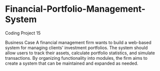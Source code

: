# Financial-Portfolio-Management-System
Coding Project 15

Business Case
A financial management firm wants to build a web-based system for managing clients' investment portfolios. The system should allow users to track their assets, calculate portfolio statistics, and simulate transactions. By organizing functionality into modules, the firm aims to create a system that can be maintained and expanded as needed.
